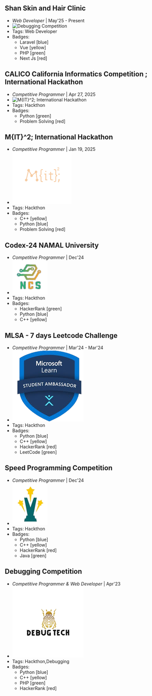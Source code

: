 ## Shan Skin and Hair Clinic
- _Web Developer_ | May'25 - Present
- ![Debugging Competition](https://media.licdn.com/dms/image/v2/C560BAQFoPi_zcWODwA/company-logo_200_200/company-logo_200_200/0/1657810343287?e=1753920000&v=beta&t=oNMllyW1_qpWt763-r24U0JAlR0NOp35hwXBRBtQDxI)
- Tags: Web Developer
- Badges:
  - Laravel [blue]
  - Vue [yellow]
  - PHP [green]
  - Next Js [red]


## CALICO California Informatics Competition ; International Hackathon
- _Competitive Programmer_ | Apr 27, 2025
- ![M{IT}^2; International Hackathon](https://media.licdn.com/dms/image/v2/D560BAQEYflWqsgSQHA/company-logo_200_200/company-logo_200_200/0/1664331122073/calico_berkeley_logo?e=1753920000&v=beta&t=FsHEiYx_D9kX4CymD7RXch9rYeLLQ1R3AkCRgG_Ht6A)
- Tags: Hackthon
- Badges:
  - Python [green]
  - Problem Solving [red]


## M{IT}^2; International Hackathon
- _Competitive Programmer_ | Jan 19, 2025
- ![M{IT}^2; International Hackathon](../assets/mitit.png)
- Tags: Hackthon
- Badges:
  - C++ [yellow]
  - Python [blue]
  - Problem Solving [red]


## Codex-24 NAMAL University
- _Competitive Programmer_ | Dec'24
- ![Codex-24 NAMAL University](../assets/codex.png)
- Tags: Hackthon
- Badges:
  - HackerRank [green]
  - Python [blue]
  - C++ [yellow]
  
  
## MLSA - 7 days Leetcode Challenge
- _Competitive Programmer_ | Mar'24 - Mar'24
- ![MLSA - 7 days Leetcode Challenge](../assets/mlsa.png)
- Tags: Hackthon
- Badges:
  - Python [blue]
  - C++ [yellow]
  - HackerRank [red]
  - LeetCode [green]


## Speed Programming Competition
- _Competitive Programmer_ | Dec'24
- ![Speed Programming Competition](../assets/speed.png)
- Tags: Hackthon
- Badges:
  - Python [blue]
  - C++ [yellow]
  - HackerRank [red]
  - Java [green]


## Debugging Competition
- _Competitive Programmer & Web Developer_ | Apr'23
- ![Debugging Competition](../assets/debug.png)
- Tags: Hackthon,Debugging
- Badges:
  - Python [blue]
  - C++ [yellow]
  - PHP [green]
  - HackerRank [red]


